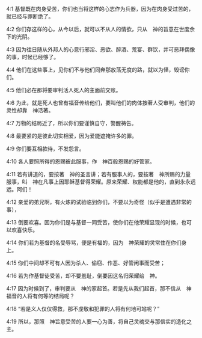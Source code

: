 <a id="1"></a>4:1  基督既在肉身受苦，你们也当将这样的心志作为兵器，因为在肉身受过苦的，就已经与罪断绝了。  

<a id="2"></a>4:2  你们存这样的心，从今以后，就可以不从人的情欲，只从　神的旨意在世度余下的光阴。  

<a id="3"></a>4:3  因为往日随从外邦人的心意行邪淫、恶欲、醉酒、荒宴、群饮，并可恶拜偶像的事，时候已经够了。  

<a id="4"></a>4:4  他们在这些事上，见你们不与他们同奔那放荡无度的路，就以为怪，毁谤你们。  

<a id="5"></a>4:5  他们必在那将要审判活人死人的主面前交账。  

<a id="6"></a>4:6  为此，就是死人也曾有福音传给他们，要叫他们的肉体按著人受审判，他们的灵性却靠　神活著。  

<a id="7"></a>4:7  万物的结局近了，所以你们要谨慎自守，警醒祷告。  

<a id="8"></a>4:8  最要紧的是彼此切实相爱，因为爱能遮掩许多的罪。  

<a id="9"></a>4:9  你们要互相款待，不发怨言。  

<a id="10"></a>4:10  各人要照所得的恩赐彼此服事，作　神百般恩赐的好管家。  

<a id="11"></a>4:11  若有讲道的，要按著　神的圣言讲；若有服事人的，要按著　神所赐的力量服事，叫　神在凡事上因耶稣基督得荣耀。原来荣耀、权能都是他的，直到永永远远。阿们！  

<a id="12"></a>4:12  亲爱的弟兄啊，有火炼的试验临到你们，不要以为奇怪（似乎是遭遇非常的事），  

<a id="13"></a>4:13  倒要欢喜。因为你们是与基督一同受苦，使你们在他荣耀显现的时候，也可以欢喜快乐。  

<a id="14"></a>4:14  你们若为基督的名受辱骂，便是有福的，因为　神荣耀的灵常住在你们身上。  

<a id="15"></a>4:15  你们中间却不可有人因为杀人、偷窃、作恶、好管闲事而受苦；  

<a id="16"></a>4:16  若为作基督徒受苦，却不要羞耻，倒要因这名归荣耀给　神。  

<a id="17"></a>4:17  因为时候到了，审判要从　神的家起首。若是先从我们起首，那不信从　神福音的人将有何等的结局呢？  

<a id="18"></a>4:18  “若是义人仅仅得救，那不虔敬和犯罪的人将有何地可站呢？”  

<a id="19"></a>4:19  所以，那照　神旨意受苦的人要一心为善，将自己灵魂交与那信实的造化之主。  
